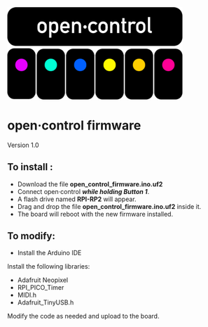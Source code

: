 <!-- ![open.control](https://github.com/KBLiveSolutions/open.control/blob/main/assets/images/logo_big.png) -->
<img src="https://github.com/KBLiveSolutions/open.control/blob/main/assets/images/logo_big.png" alt="logo" width="400" vertical-align="middle"/>

# open·control firmware

Version 1.0

## To install :

- Download the file **open_control_firmware.ino.uf2**
- Connect open·control ***while holding Button 1***. 
- A flash drive named **RPI-RP2** will appear.  
- Drag and drop the file **open_control_firmware.ino.uf2** inside it.  
- The board will reboot with the new firmware installed.  

## To modify:
- Install the Arduino IDE

Install the following libraries:
- Adafruit Neopixel 
- RPI_PICO_Timer
- MIDI.h
- Adafruit_TinyUSB.h

Modify the code as needed and upload to the board.



